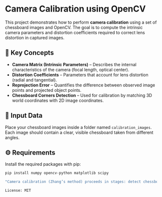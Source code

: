 # Camera Calibration using OpenCV
This project demonstrates how to perform **camera calibration** using a set of chessboard images and OpenCV. The goal is to compute the intrinsic camera parameters and distortion coefficients required to correct lens distortion in captured images.

## 🧠 Key Concepts
- **Camera Matrix (Intrinsic Parameters)** – Describes the internal characteristics of the camera (focal length, optical center).
- **Distortion Coefficients** – Parameters that account for lens distortion (radial and tangential).
- **Reprojection Error** – Quantifies the difference between observed image points and projected object points.
- **Chessboard Corners Detection** – Used for calibration by matching 3D world coordinates with 2D image coordinates.

## 📸 Input Data
Place your chessboard images inside a folder named `calibration_images`. Each image should contain a clear, visible chessboard taken from different angles.

## ⚙️ Requirements
Install the required packages with pip:

```bash
pip install numpy opencv-python matplotlib scipy

"Camera calibration (Zhang’s method) proceeds in stages: detect chessboard corners, compute per-view homographies, estimate the intrinsic matrix A, extract extrinsics (rotation/translation) for each view, and finally refine all parameters (including lens distortion) by nonlinear optimization. In our fixed pipeline, we ensure shapes are consistent and invalid cases avoided at every step to eliminate mismatches or NaNs. For example, 2D point arrays are managed as (N×2) NumPy arrays, and we carefully handle points with non-positive depth (Z≤0) to avoid division-by-zero."

License: MIT
